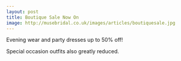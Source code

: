 ```yaml
---
layout: post
title: Boutique Sale Now On
image: http://musebridal.co.uk/images/articles/boutiquesale.jpg
---
```


Evening wear and party dresses up to 50% off!

Special occasion outfits also greatly reduced.